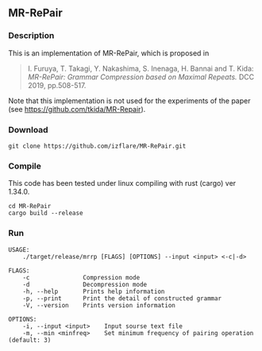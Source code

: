 ## MR-RePair

### Description

This is an implementation of MR-RePair, which is proposed in

> I. Furuya, T. Takagi, Y. Nakashima, S. Inenaga, H. Bannai and T. Kida: _MR-RePair: Grammar Compression based on Maximal Repeats._ DCC 2019, pp.508-517.

Note that this implementation is not used for the experiments of the paper
(see https://github.com/tkida/MR-Repair).

### Download

```
git clone https://github.com/izflare/MR-RePair.git
```

### Compile

This code has been tested under linux compiling with rust (cargo) ver 1.34.0.  

```
cd MR-RePair
cargo build --release
```

### Run

```
USAGE:
    ./target/release/mrrp [FLAGS] [OPTIONS] --input <input> <-c|-d>

FLAGS:
    -c               Compression mode
    -d               Decompression mode
    -h, --help       Prints help information
    -p, --print      Print the detail of constructed grammar
    -V, --version    Prints version information

OPTIONS:
    -i, --input <input>    Input sourse text file
    -m, --min <minfreq>    Set minimum frequency of pairing operation (default: 3)
```

